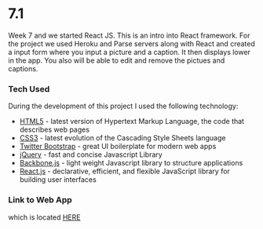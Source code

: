 # 7.1

Week 7 and we started React JS. This is an intro into React framework. For the project we used Heroku and Parse servers along with React and created a input form where you input a picture and a caption. It then displays lower in the app. You also will be able to edit and remove the pictues and captions.  


### Tech Used

During the development of this project I used the following technology:


* [HTML5] - latest version of Hypertext Markup Language, the code that describes web pages
* [CSS3] - latest evolution of the Cascading Style Sheets language
* [Twitter Bootstrap] - great UI boilerplate for modern web apps
* [jQuery] - fast and concise Javascript Library
* [Backbone.js] - light weight Javascript library to structure applications
* [React.js] - declarative, efficient, and flexible JavaScript library for building user interfaces





### Link to Web App
which is located [HERE]




   [HTML5]: <https://developer.mozilla.org/en-US/docs/Web/Guide/HTML/HTML5>
   [CSS3]: <https://developer.mozilla.org/en-US/docs/Web/CSS/CSS3>
   [Twitter Bootstrap]: <http://twitter.github.com/bootstrap/>
   [jQuery]: <http://jquery.com>
   [Backbone.js]: <http://backbonejs.org/>
   [React.js]: <https://facebook.github.io/react/>
   [HERE]: <https://frazierr2.github.io/7.1-react-intro/#>
